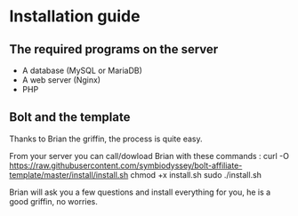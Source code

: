 # Installation guide

## The required programs on the server

 * A database (MySQL or MariaDB)
 * A web server (Nginx)
 * PHP

## Bolt and the template

Thanks to Brian the griffin, the process is quite easy.

From your server you can call/dowload Brian with these commands :
curl -O https://raw.githubusercontent.com/symbiodyssey/bolt-affiliate-template/master/install/install.sh
chmod +x install.sh
sudo ./install.sh

Brian will ask you a few questions and install everything for you, he is a good griffin, no worries.